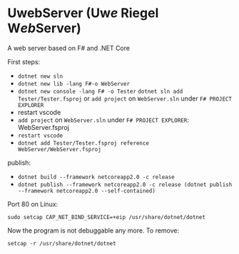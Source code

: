 # UwebServer (**Uw<em>e</em>**</em> Riegel **W<em>eb</em>Server**)
A web server based on F# and .NET Core

First steps:
* ```dotnet new sln```
* ```dotnet new lib -lang F#-o WebServer```
* ```dotnet new console -lang F# -o Tester```
```dotnet sln add Tester/Tester.fsproj``` or ```add project``` on ```WebServer.sln``` under ```F# PROJECT EXPLORER```
* restart vscode
* ```add project``` on ```WebServer.sln``` under ```F# PROJECT EXPLORER```: WebServer.fsproj
* ```restart vscode```
* ```dotnet add Tester/Tester.fsproj reference WebServer/WebServer.fsproj```

publish: 
* ```dotnet build --framework netcoreapp2.0 -c release```
* ```dotnet publish --framework netcoreapp2.0 -c release (dotnet publish --framework netcoreapp2.0 --self-contained)```

Port 80 on Linux:

```sudo setcap CAP_NET_BIND_SERVICE=+eip /usr/share/dotnet/dotnet```

Now the program is not debuggable any more. To remove:

```setcap -r /usr/share/dotnet/dotnet```